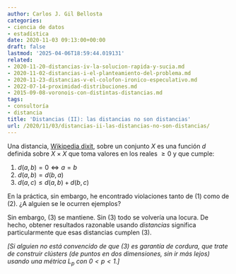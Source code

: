 ```yaml
---
author: Carlos J. Gil Bellosta
categories:
- ciencia de datos
- estadística
date: 2020-11-03 09:13:00+00:00
draft: false
lastmod: '2025-04-06T18:59:44.019131'
related:
- 2020-11-20-distancias-iv-la-solucion-rapida-y-sucia.md
- 2020-11-02-distancias-i-el-planteamiento-del-problema.md
- 2020-11-23-distancias-v-el-colofon-ironico-especulativo.md
- 2022-07-14-proximidad-distribuciones.md
- 2015-09-08-voronois-con-distintas-distancias.md
tags:
- consultoría
- distancia
title: 'Distancias (II): las distancias no son distancias'
url: /2020/11/03/distancias-ii-las-distancias-no-son-distancias/
---
```


Una distancia, [Wikipedia dixit](https://es.wikipedia.org/wiki/Distancia#Distancia_en_espacio_m%C3%A9trico), sobre un conjunto $X$ es una función $d$ definida sobre $X \times X$ que toma valores en los reales $\ge 0$ y que cumple:

  1. $d(a,b) = 0 \iff a = b$
  2. $d(a,b) = d(b,a)$
  3. $d(a,c) \le d(a, b) + d(b, c)$

En la práctica, sin embargo, he encontrado violaciones tanto de (1) como de (2). ¿A alguien se le ocurren ejemplos?

Sin embargo, (3) se mantiene. Sin (3) todo se volvería una locura. De hecho, obtener resultados razonable usando _distancias_ significa particularmente que esas distancias cumplen (3).


_[Si alguien no está convencido de que (3) es garantía de cordura, que trate de construir _clústers_ (de puntos en dos dimensiones, sin ir más lejos) usando una _métrica_ $L_p$ con $0 < p < 1$.]_